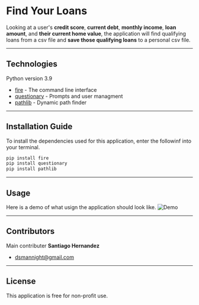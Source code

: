 # Find Your Loans

Looking at a user's **credit score**, **current debt**, **monthly income**, **loan amount**, and **their current home value**, the application will find qualifying loans from a csv file and **save those qualifying loans** to a personal csv file. 

---

## Technologies

Python version 3.9 
* [fire](https://github.com/google/python-fire) - The command line interface
* [questionary](https://github.com/tmbo/questionary) - Prompts and user managment
* [pathlib](https://docs.python.org/3/library/pathlib.html) - Dynamic path finder

---

## Installation Guide

To install the dependencies used for this application, enter the followinf into your terminal.
```python
pip install fire
pip install questionary
pip install pathlib
```

---

## Usage

Here is a demo of what usign the application should look like. 
![Demo](Module-2-Challenge/Images/demo.png)

---

## Contributors

Main contributer **Santiago Hernandez**
- [dsmannight@gmail.com](dsmannight@gmail.com)

---

## License

This application is free for non-profit use.

